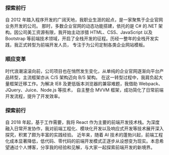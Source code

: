 ### 探索前行
自 2012 年踏入程序开发的广阔天地，我职业生涯的起点，是一家聚焦于企业官网业务开发的公司。
那时，多数企业官网的动态功能搭建，依托的是 C# 的.NET 架构。因公司美工资源有限，我开始主动涉猎 HTML、CSS、JavaScript 
以及 Bootstrap 等前端技术领域，开启了全栈开发的征程。历经一整年的全栈开发实践，我正式转型为前端开发人员，
专注于为公司定制各类企业网站模板。

### 顺应变革
时代浪潮滚滚向前，公司项目也在悄然发生变化，从单纯的企业官网逐渐向平台产品转型，主流框架亦从 C/S 架构迈向 B/S 架构。
在这一转型过程中，我肩负起大量框架迁移工作。为解决 IE8 及更低版本浏览器的兼容难题，我借助 Webpack、JQuery、Juice、Node.js 
等技术， 自主整合 MVVM 框架，成功简化了日常前端开发流程，提升了开发效率。

### 探索前行
自 2018 年起，基于工作需要，我将 React 作为主要的前端开发技术栈。为深度融入日常开发协作，我对前端工程化、模块化开发以及响应式开发等技术展开深入探究，积累了颇为丰富的实践经验。
近年来，随着 AI 技术的蓬勃兴起，前端工程化成本显著降低，低代码、零代码的前端开发模式正逐步从设想变为现实。本息希望通过个人博客，分享我的经验和见解，与大家一起探索前端开发的新境界。

